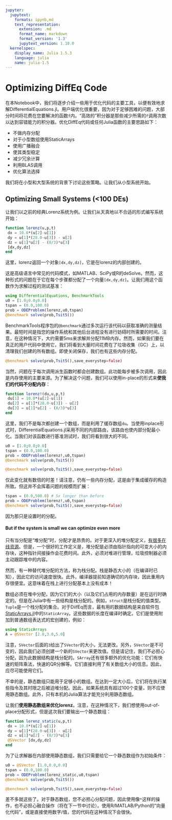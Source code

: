 ```yaml
---
jupyter:
  jupytext:
    formats: ipynb,md
    text_representation:
      extension: .md
      format_name: markdown
      format_version: '1.3'
      jupytext_version: 1.10.0
  kernelspec:
    display_name: Julia 1.5.3
    language: julia
    name: julia-1.5
---
```


# Optimizing DiffEq Code

在本Notebook中，我们将逐步介绍一些用于优化代码的主要工具，以便有效地求解DifferentialEquations.jl。用户端优化很重要，因为对于足够困难的问题，大部分时间将花费在您要解决的函数`f`内。“高效的”积分器是那些减少所需的`f`调用次数以达到容错能力的积分器。优化DiffEq代码或任何Julia函数的主要思路如下：

* 不做内存分配
* 对于小型数组使用StaticArrays
* 使用广播融合
* 使其类型稳定
* 减少冗余计算
* 利用BLAS调用
* 优化算法选择

我们将在小型和大型系统的背景下讨论这些策略。让我们从小型系统开始。


## Optimizing Small Systems (<100 DEs)

让我们以之前的经典Lorenz系统为例。让我们从天真地以不合适的形式编写系统开始：

```julia
function lorenz(u,p,t)
 dx = 10.0*(u[2]-u[1])
 dy = u[1]*(28.0-u[3]) - u[2]
 dz = u[1]*u[2] - (8/3)*u[3]
 [dx,dy,dz]
end
```

这里，lorenz返回一个对象`[dx,dy,dz]`，它是在lorenz的内部创建的。

这是高级语言中常见的代码模式，如MATLAB、SciPy或R的deSolve。然而，这种形式的问题在于它在每个步骤都分配了一个向量`[dx,dy,dz]`。让我们用这个函数作为求解过程的测试基准：

```julia
using DifferentialEquations, BenchmarkTools
u0 = [1.0;0.0;0.0]
tspan = (0.0,100.0)
prob = ODEProblem(lorenz,u0,tspan)
@benchmark solve(prob,Tsit5())
```

BenchmarkTools程序包的`@benchmark`通过多次运行该代码以获取准确的测量结果。最短时间是指您的操作系统和其他后台进程没有进行妨碍时所需要的时间。注意，在这种情况下，大约需要5ms来求解并分配11MB内存。然而，如果我们要在真正的用户代码中使用它，我们将看到大量时间花费在了垃圾收集（GC）上，以清理我们创建的所有数组。即使关闭保存，我们也有这些内存分配。

```julia
@benchmark solve(prob,Tsit5(),save_everystep=false)
```

当然，问题在于每次调用派生函数时都会创建数组。此功能每步被多次调用，因此是内存使用的主要来源。为了解决这个问题，我们可以使用in-place的形式来**使我们的代码不分配内存**：

```julia
function lorenz!(du,u,p,t)
 du[1] = 10.0*(u[2]-u[1])
 du[2] = u[1]*(28.0-u[3]) - u[2]
 du[3] = u[1]*u[2] - (8/3)*u[3]
end
```

这里，我们不是每次都创建一个数组，而是利用了缓存数组`du`。当使用inplace形式时，DifferentialEquations.jl采用不同的内部路由，该路由也使内部分配最小化。当我们对该函数进行基准测试时，我们将看到很大的不同。

```julia
u0 = [1.0;0.0;0.0]
tspan = (0.0,100.0)
prob = ODEProblem(lorenz!,u0,tspan)
@benchmark solve(prob,Tsit5())
```

```julia
@benchmark solve(prob,Tsit5(),save_everystep=false)
```

仅此变化就有数倍的时差！请注意，仍有一些内存分配，这是由于集成缓存的构造所致。但这并不会挥着问题的规模而扩展：

```julia
tspan = (0.0,500.0) # 5x longer than before
prob = ODEProblem(lorenz!,u0,tspan)
@benchmark solve(prob,Tsit5(),save_everystep=false)
```

因为那只是设置时的分配。


#### But if the system is small we can optimize even more

只有当分配是“堆分配”时，分配才是昂贵的。对于更深入的堆分配定义，[有很多在线资源](http://net-informations.com/faq/net/stack-heap.htm)。但是，一个很好的工作定义是，堆分配是必须由指针指向的可变大小的内存块，这种指针间接操作会花费时间。此外，必须对堆进行管理，垃圾控制器必须主动跟踪堆中的内容。

然而，有一种替代堆分配的方法，称为栈分配。栈是静态大小的（在编译时已知），因此它的访问速度很快。此外，编译器提前知道确切的内存块，因此重用内存很便宜。这意味着在栈上进行分配基本上没有成本！

数组必须在堆中分配，因为它们的大小（以及它们占用的内存数量）是在运行时确定的。但是在Julia中有一些结构是栈分配的。例如，`struct`是栈分配的值类型。`Tuple`是一个栈分配的集合。对于DiifEq而言，最有用的数据结构是来自软件包[StaticArrays.jl](https://github.com/JuliaArrays/StaticArrays.jl)中的`StaticArray`。这些数据的长度在编译时确定。它们是使用附加到普通数组表达式的宏创建的，例如：

```julia
using StaticArrays
A = @SVector [2.0,3.0,5.0]
```

注意，`SVector`后面的`3`给出了`SVector`的大小，无法更改。另外，`SVector`是不可变的，因此我们必须创建一个新的`SVector`来更改值。但是请记住，我们不必担心分配，因为此数据结构是栈分配的。`SArray`还有很多额外的优化功能：它们有快速的矩阵乘法，快速的QR分解等。它们直接利用了有关数组大小的信息。因此，应尽可能使用它们。

不幸的是，静态数组只能用于足够小的数组。在达到一定大小后，它们将在执行某些指令及其时限之后被迫堆分配。因此，如果系统具有超过100个变量，则不应使用静态数组。此外，只有本机的Julia算法才能充分利用静态数组。

让我们**使用静态数组来优化lorenz**。注意，在这种情况下，我们想使用out-of-place分配形式，但是这次我们要输出一个静态数组：

```julia
function lorenz_static(u,p,t)
 dx = 10.0*(u[2]-u[1])
 dy = u[1]*(28.0-u[3]) - u[2]
 dz = u[1]*u[2] - (8/3)*u[3]
 @SVector [dx,dy,dz]
end
```

为了让求解器在内部使用静态数组，我们只需要给它一个静态数组作为初始条件：

```julia
u0 = @SVector [1.0,0.0,0.0]
tspan = (0.0,100.0)
prob = ODEProblem(lorenz_static,u0,tspan)
@benchmark solve(prob,Tsit5())
```

```julia
@benchmark solve(prob,Tsit5(),save_everystep=false)
```

差不多就这些了。对于静态数组，您不必担心分配问题，因此使用像`*`这样的操作，也不必担心融合操作（将在下一节中讨论）。使用R/MATLAB/Python的“向量化代码”，或是直接使用数字/值，您的代码在这种情况下会很快。

```julia

```

```julia

```

```julia

```

```julia

```

```julia

```
